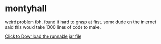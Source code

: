 # montyhall
weird problem tbh. found it hard to grasp at first. some dude on the internet said this would take 1000 lines of code to make.

<a href="MontyHallProblem.jar" download>Click to Download the runnable jar file</a>
